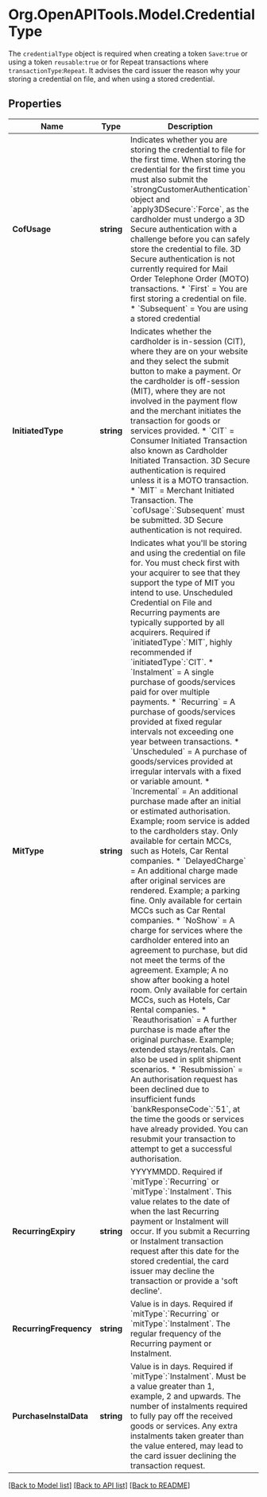 # Org.OpenAPITools.Model.CredentialType
The `credentialType` object is required when creating a token `Save`:`true` or using a token `reusable`:`true` or for Repeat transactions where `transactionType`:`Repeat`. It advises the card issuer the reason why your storing a credential on file, and when using a stored credential.

## Properties

Name | Type | Description | Notes
------------ | ------------- | ------------- | -------------
**CofUsage** | **string** | Indicates whether you are storing the credential to file for the first time. When storing the credential for the first time you must also submit the &#x60;strongCustomerAuthentication&#x60; object and &#x60;apply3DSecure&#x60;:&#x60;Force&#x60;, as the cardholder must undergo a 3D Secure authentication with a challenge before you can safely store the credential to file. 3D Secure authentication is not currently required for Mail Order Telephone Order (MOTO) transactions.   * &#x60;First&#x60; &#x3D; You are first storing a credential on file.   * &#x60;Subsequent&#x60; &#x3D; You are using a stored credential  | 
**InitiatedType** | **string** | Indicates whether the cardholder is in-session (CIT), where they are on your website and they select the submit button to make a payment. Or the cardholder is off-session (MIT), where they are not involved in the payment flow and the merchant initiates the transaction for goods or services provided.   * &#x60;CIT&#x60; &#x3D; Consumer Initiated Transaction also known as Cardholder Initiated Transaction. 3D Secure authentication is required unless it is a MOTO transaction.   * &#x60;MIT&#x60; &#x3D; Merchant Initiated Transaction. The &#x60;cofUsage&#x60;:&#x60;Subsequent&#x60; must be submitted. 3D Secure authentication is not required.  | 
**MitType** | **string** | Indicates what you&#39;ll be storing and using the credential on file for. You must check first with your acquirer to see that they support the type of MIT you intend to use. Unscheduled Credential on File and Recurring payments are typically supported by all acquirers. Required if &#x60;initiatedType&#x60;:&#x60;MIT&#x60;, highly recommended if &#x60;initiatedType&#x60;:&#x60;CIT&#x60;.   * &#x60;Instalment&#x60; &#x3D; A single purchase of goods/services paid for over multiple payments.   * &#x60;Recurring&#x60; &#x3D; A purchase of goods/services provided at fixed regular intervals not exceeding one year between transactions.   * &#x60;Unscheduled&#x60; &#x3D; A purchase of goods/services provided at irregular intervals with a fixed or variable amount.   * &#x60;Incremental&#x60; &#x3D; An additional purchase made after an initial or estimated authorisation. Example; room service is added to the cardholders stay. Only available for certain MCCs, such as Hotels, Car Rental companies.   * &#x60;DelayedCharge&#x60; &#x3D; An additional charge made after original services are rendered. Example; a parking fine. Only available for certain MCCs such as Car Rental companies.   * &#x60;NoShow&#x60; &#x3D; A charge for services where the cardholder entered into an agreement to purchase, but did not meet the terms of the agreement. Example; A no show after booking a hotel room. Only available for certain MCCs, such as Hotels, Car Rental companies.   * &#x60;Reauthorisation&#x60; &#x3D; A further purchase is made after the original purchase.  Example; extended stays/rentals. Can also be used in split shipment scenarios.   * &#x60;Resubmission&#x60; &#x3D; An authorisation request has been declined due to insufficient funds &#x60;bankResponseCode&#x60;:&#x60;51&#x60;, at the time the goods or services have already provided. You can resubmit your transaction to attempt to get a successful authorisation.  | [optional] 
**RecurringExpiry** | **string** | YYYYMMDD. Required if &#x60;mitType&#x60;:&#x60;Recurring&#x60; or &#x60;mitType&#x60;:&#x60;Instalment&#x60;. This value relates to the date of when the last Recurring payment or Instalment will occur. If you submit a Recurring or Instalment transaction request after this date for the stored credential, the card issuer may decline the transaction or provide a &#39;soft decline&#39;. | [optional] 
**RecurringFrequency** | **string** | Value is in days. Required if &#x60;mitType&#x60;:&#x60;Recurring&#x60; or &#x60;mitType&#x60;:&#x60;Instalment&#x60;. The regular frequency of the Recurring payment or Instalment. | [optional] 
**PurchaseInstalData** | **string** | Value is in days. Required if &#x60;mitType&#x60;:&#x60;Instalment&#x60;. Must be a value greater than 1, example, 2 and upwards. The number of instalments required to fully pay off the received goods or services. Any extra instalments taken greater than the value entered, may lead to the card issuer declining the transaction request. | [optional] 

[[Back to Model list]](../README.md#documentation-for-models) [[Back to API list]](../README.md#documentation-for-api-endpoints) [[Back to README]](../README.md)

